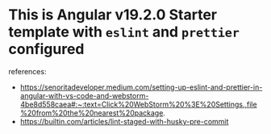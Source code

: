 # This is Angular v19.2.0 Starter template with `eslint` and `prettier` configured

references:

- https://senoritadeveloper.medium.com/setting-up-eslint-and-prettier-in-angular-with-vs-code-and-webstorm-4be8d558caea#:~:text=Click%20WebStorm%20%3E%20Settings.,file%20from%20the%20nearest%20package.
- https://builtin.com/articles/lint-staged-with-husky-pre-commit
